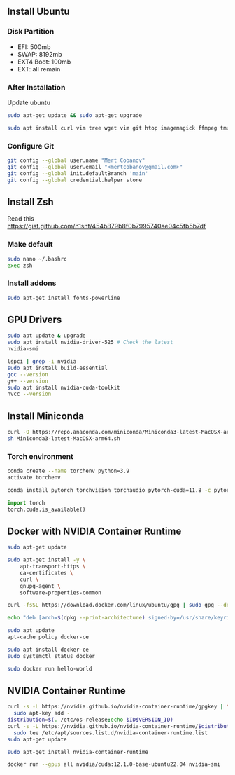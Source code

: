 
## Install Ubuntu

### Disk Partition

- EFI: 500mb
- SWAP: 8192mb
- EXT4 Boot: 100mb
- EXT: all remain

### After Installation

Update ubuntu

```bash
sudo apt-get update && sudo apt-get upgrade
```

```bash
sudo apt install curl vim tree wget vim git htop imagemagick ffmpeg tmux
```

### Configure Git

```bash
git config --global user.name "Mert Cobanov"
git config --global user.email "<mertcobanov@gmail.com>"
git config --global init.defaultBranch 'main'
git config --global credential.helper store
```

## Install Zsh

Read this
<https://gist.github.com/n1snt/454b879b8f0b7995740ae04c5fb5b7df>

### Make default

```bash
sudo nano ~/.bashrc
exec zsh
```

### Install addons

```bash
sudo apt-get install fonts-powerline
```

## GPU Drivers

```bash
sudo apt update & upgrade
sudo apt install nvidia-driver-525 # Check the latest
nvidia-smi
```

```bash
lspci | grep -i nvidia
sudo apt install build-essential
gcc --version
g++ --version
sudo apt install nvidia-cuda-toolkit
nvcc --version
```

## Install Miniconda

```bash
curl -O https://repo.anaconda.com/miniconda/Miniconda3-latest-MacOSX-arm64.sh
sh Miniconda3-latest-MacOSX-arm64.sh
```

### Torch environment

```bash
conda create --name torchenv python=3.9
activate torchenv

conda install pytorch torchvision torchaudio pytorch-cuda=11.8 -c pytorch -c nvidia
```

```python
import torch
torch.cuda.is_available()
```

## Docker with NVIDIA Container Runtime

```bash
sudo apt-get update
```

```bash
sudo apt-get install -y \
    apt-transport-https \
    ca-certificates \
    curl \
    gnupg-agent \
    software-properties-common
```

```bash
curl -fsSL https://download.docker.com/linux/ubuntu/gpg | sudo gpg --dearmor -o /usr/share/keyrings/docker-archive-keyring.gpg
```

```bash
echo "deb [arch=$(dpkg --print-architecture) signed-by=/usr/share/keyrings/docker-archive-keyring.gpg] https://download.docker.com/linux/ubuntu $(lsb_release -cs) stable" | sudo tee /etc/apt/sources.list.d/docker.list > /dev/null
```

```bash
sudo apt update
apt-cache policy docker-ce
```

```bash
sudo apt install docker-ce
sudo systemctl status docker

sudo docker run hello-world
```

## NVIDIA Container Runtime

```bash
curl -s -L https://nvidia.github.io/nvidia-container-runtime/gpgkey | \
  sudo apt-key add -
distribution=$(. /etc/os-release;echo $ID$VERSION_ID)
curl -s -L https://nvidia.github.io/nvidia-container-runtime/$distribution/nvidia-container-runtime.list | \
  sudo tee /etc/apt/sources.list.d/nvidia-container-runtime.list
sudo apt-get update
```

```bash
sudo apt-get install nvidia-container-runtime
```

```bash
docker run --gpus all nvidia/cuda:12.1.0-base-ubuntu22.04 nvidia-smi
```
